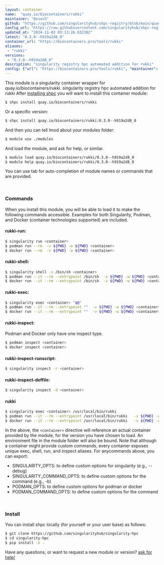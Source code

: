 ```yaml
---
layout: container
name:  "quay.io/biocontainers/rukki"
maintainer: "@vsoch"
github: "https://github.com/singularityhub/shpc-registry/blob/main/quay.io/biocontainers/rukki/container.yaml"
config_url: "https://raw.githubusercontent.com/singularityhub/shpc-registry/main/quay.io/biocontainers/rukki/container.yaml"
updated_at: "2024-11-03 03:13:26.032382"
latest: "0.3.0--h919a2d8_0"
container_url: "https://biocontainers.pro/tools/rukki"
aliases:
 - "rukki"
versions:
 - "0.3.0--h919a2d8_0"
description: "singularity registry hpc automated addition for rukki"
config: {"url": "https://biocontainers.pro/tools/rukki", "maintainer": "@vsoch", "description": "singularity registry hpc automated addition for rukki", "latest": {"0.3.0--h919a2d8_0": "sha256:0127ff5d6f5c3cdefe567911405162dff5d243a03f13152e7e89daf400a7879f"}, "tags": {"0.3.0--h919a2d8_0": "sha256:0127ff5d6f5c3cdefe567911405162dff5d243a03f13152e7e89daf400a7879f"}, "docker": "quay.io/biocontainers/rukki", "aliases": {"rukki": "/usr/local/bin/rukki"}}
---
```


This module is a singularity container wrapper for quay.io/biocontainers/rukki.
singularity registry hpc automated addition for rukki
After [installing shpc](#install) you will want to install this container module:


```bash
$ shpc install quay.io/biocontainers/rukki
```

Or a specific version:

```bash
$ shpc install quay.io/biocontainers/rukki:0.3.0--h919a2d8_0
```

And then you can tell lmod about your modules folder:

```bash
$ module use ./modules
```

And load the module, and ask for help, or similar.

```bash
$ module load quay.io/biocontainers/rukki/0.3.0--h919a2d8_0
$ module help quay.io/biocontainers/rukki/0.3.0--h919a2d8_0
```

You can use tab for auto-completion of module names or commands that are provided.

<br>

### Commands

When you install this module, you will be able to load it to make the following commands accessible.
Examples for both Singularity, Podman, and Docker (container technologies supported) are included.

#### rukki-run:

```bash
$ singularity run <container>
$ podman run --rm  -v ${PWD} -w ${PWD} <container>
$ docker run --rm  -v ${PWD} -w ${PWD} <container>
```

#### rukki-shell:

```bash
$ singularity shell -s /bin/sh <container>
$ podman run --it --rm --entrypoint /bin/sh  -v ${PWD} -w ${PWD} <container>
$ docker run --it --rm --entrypoint /bin/sh  -v ${PWD} -w ${PWD} <container>
```

#### rukki-exec:

```bash
$ singularity exec <container> "$@"
$ podman run --it --rm --entrypoint ""  -v ${PWD} -w ${PWD} <container> "$@"
$ docker run --it --rm --entrypoint ""  -v ${PWD} -w ${PWD} <container> "$@"
```

#### rukki-inspect:

Podman and Docker only have one inspect type.

```bash
$ podman inspect <container>
$ docker inspect <container>
```

#### rukki-inspect-runscript:

```bash
$ singularity inspect -r <container>
```

#### rukki-inspect-deffile:

```bash
$ singularity inspect -d <container>
```


#### rukki

```bash
$ singularity exec <container> /usr/local/bin/rukki
$ podman run --it --rm --entrypoint /usr/local/bin/rukki   -v ${PWD} -w ${PWD} <container> -c " $@"
$ docker run --it --rm --entrypoint /usr/local/bin/rukki   -v ${PWD} -w ${PWD} <container> -c " $@"
```



In the above, the `<container>` directive will reference an actual container provided
by the module, for the version you have chosen to load. An environment file in the
module folder will also be bound. Note that although a container
might provide custom commands, every container exposes unique exec, shell, run, and
inspect aliases. For anycommands above, you can export:

 - SINGULARITY_OPTS: to define custom options for singularity (e.g., --debug)
 - SINGULARITY_COMMAND_OPTS: to define custom options for the command (e.g., -b)
 - PODMAN_OPTS: to define custom options for podman or docker
 - PODMAN_COMMAND_OPTS: to define custom options for the command

<br>

### Install

You can install shpc locally (for yourself or your user base) as follows:

```bash
$ git clone https://github.com/singularityhub/singularity-hpc
$ cd singularity-hpc
$ pip install -e .
```

Have any questions, or want to request a new module or version? [ask for help!](https://github.com/singularityhub/singularity-hpc/issues)